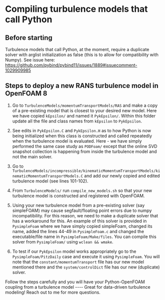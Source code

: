 # Compiling turbulence models that call Python
## Before starting

Turbulence models that call Python, at the moment, require a duplicate solver with arglist initialization as false (this is to allow for compatibility with Numpy). See issue here: 
https://github.com/pybind/pybind11/issues/1889#issuecomment-1029909985

## Steps to deploy a new RANS turbulence model in OpenFOAM 8
1. Go to `TurbulenceModels/momentumTransportModels/RAS` and make a copy of a pre-existing model that is closest to your desired new model. Here we have copied `kEpsilon/` and named it `PykEpsilon/`. Within this folder update all the file and class names from `kEpsilon` to `PykEpsilon`. 

2. See edits in `PykEpsilon.C` and `PykEpsilon.H` as to how Python is now being initialized when this class is constructed and called repeatedly when the turbulence model is evaluated. Here - we have simply performed the same case study as `PODFoam/` except that the online SVD snapshot collection is happening from inside the turbulence model and not the main solver. 

3. Go to `TurbulenceModels/incompressible/kinematicMomentumTransportModels/kinematicMomentumTransportModels.C` and add our newly copied and edited turbulence model (see lines 101-102).

4. From `TurbulenceModels/` run `compile_new_models.sh` so that your new turbulence model is constructed and registered with OpenFOAM.

5. Using your new turbulence model from a pre-existing solver (say simpleFOAM) may cause segfault/floating point errors due to numpy incompatibility. For this reason, we need to make a duplicate solver that has a workaround for this. An example of this solver is provided in `PysimpleFoam` where we have simply copied simpleFoam, changed its name, added the lines 44-49 in `PysimpleFoam.c` and changed the executable/file name in `PysimpleFoam/Make/files`. You can compile this solver from `PysimpleFoam/` using `wclean && wmake`.

6. To test if our `PykEpsilon` model works appropriately go to the `PysimpleFoam/PitzDaily` case and execute it using `PysimpleFoam`. You will note that the `constant/momentumTransport` file has our new model mentioned there and the `system/controlDict` file has our new (duplicate) solver. 


Follow the steps carefully and you will have your Python-OpenFOAM coupling from a turbulence model ---- Great for data-driven turbulence modeling! Reach out to me for more questions. 